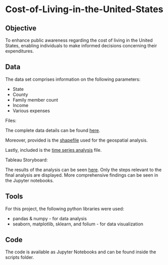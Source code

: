 # Cost-of-Living-in-the-United-States
## Objective 
To enhance public awareness regarding the cost of living in the United States, enabling individuals to make informed decisions concerning their expenditures.
## Data
The data set comprises information on the following parameters:
- State
- County
- Family member count
- Income
- Various expenses

Files: 

The complete data details can be found [here](https://www.kaggle.com/datasets/asaniczka/us-cost-of-living-dataset-3171-counties/data).

Moreover, provided is the [shapefile](https://coach-courses-us.s3.amazonaws.com/public/courses/data-immersion/A6/6.3/us-states.json) used for the geospatial analysis.

Lastly, included is the [time series analysis](https://fred.stlouisfed.org/series/USACPALTT01CTGYM) file.

Tableau Storyboard:

The results of the analysis can be seen [here](https://public.tableau.com/app/profile/suzan.diab/viz/CostofLivinginUnitedStates/CostofLiving).
Only the steps relevant to the final analysis are displayed.
More comprehensive findings can be seen in the Jupyter notebooks. 

## Tools
For this project, the following python libraries were used:
- pandas & numpy - for data analysis
- seaborn, matplotlib, sklearn, and folium - for data visualization 
## Code
The code is available as Jupyter Notebooks and can be found inside the scripts folder.
